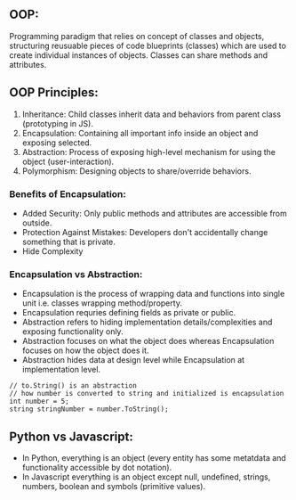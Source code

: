 ## OOP:
Programming paradigm that relies on concept of classes and objects, structuring reusuable pieces of code blueprints (classes) which are used to create individual instances of objects. Classes can share methods and attributes.

## OOP Principles:
1) Inheritance: Child classes inherit data and behaviors from parent class (prototyping in JS).
2) Encapsulation: Containing all important info inside an object and exposing selected.
3) Abstraction: Process of exposing high-level mechanism for using the object (user-interaction).
4) Polymorphism: Designing objects to share/override behaviors.

### Benefits of Encapsulation:
- Added Security: Only public methods and attributes are accessible from outside.
- Protection Against Mistakes: Developers don't accidentally change something that is private. 
- Hide Complexity 

### Encapsulation vs Abstraction:
- Encapsulation is the process of wrapping data and functions into single unit i.e. classes wrapping method/property.
- Encapsulation requries defining fields as private or public. 
- Abstraction refers to hiding implementation details/complexities and exposing functionality only.
- Abstraction focuses on what the object does whereas Encapsulation focuses on how the object does it.
- Abstraction hides data at design level while Encapsulation at implementation level.

```
// to.String() is an abstraction
// how number is converted to string and initialized is encapsulation
int number = 5;
string stringNumber = number.ToString();
```



## Python vs Javascript:
- In Python, everything is an object (every entity has some metatdata and functionality accessible by dot notation).
- In Javascript everything is an object except null, undefined, strings, numbers, boolean and symbols (primitive values).
